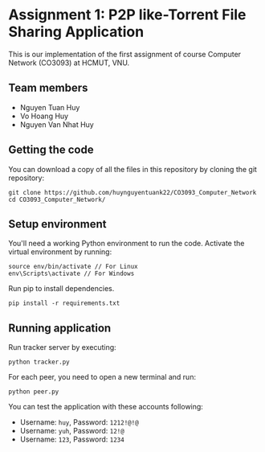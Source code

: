# Assignment 1: P2P like-Torrent File Sharing Application
This is our implementation of the first assignment of course Computer Network (CO3093) at HCMUT, VNU.

## Team members

- Nguyen Tuan Huy
- Vo Hoang Huy
- Nguyen Van Nhat Huy

## Getting the code

You can download a copy of all the files in this repository by cloning the git repository:

    git clone https://github.com/huynguyentuank22/CO3093_Computer_Network
    cd CO3093_Computer_Network/

## Setup environment

You'll need a working Python environment to run the code.
Activate the virtual environment by running:

    source env/bin/activate // For Linux
    env\Scripts\activate // For Windows

Run pip to install dependencies.

    pip install -r requirements.txt

## Running application
Run tracker server by executing:

    python tracker.py

For each peer, you need to open a new terminal and run:

    python peer.py

You can test the application with these accounts following:

- Username: `huy`, Password: `1212!@!@`
- Username: `yuh`, Password: `12!@`
- Username: `123`, Password: `1234`


